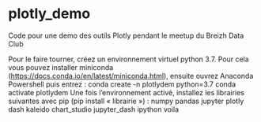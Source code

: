 # plotly_demo

Code pour une demo des outils Plotly pendant le meetup du Breizh Data Club 

Pour le faire tourner, créez un environnement virtuel python 3.7. 
Pour cela vous pouvez installer miniconda (https://docs.conda.io/en/latest/miniconda.html), ensuite ouvrez Anaconda Powershell puis entrez :
conda create -n plotlydem python=3.7
conda activate plotlydem
Une fois l’environnement activé, installez les librairies suivantes avec pip (pip install « librairie ») :
numpy
pandas
jupyter
plotly
dash
kaleido
chart_studio
jupyter_dash
ipython
voila
